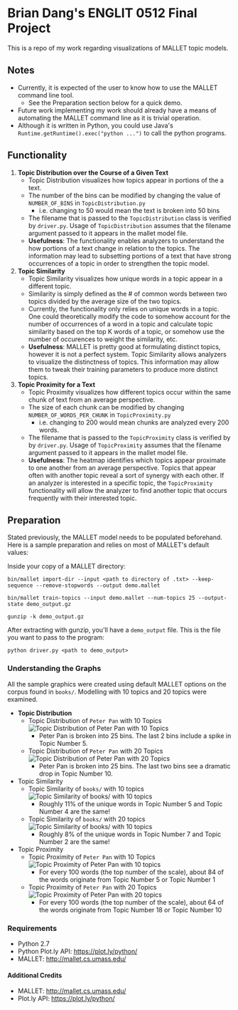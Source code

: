 # Brian Dang's ENGLIT 0512 Final Project
This is a repo of my work regarding visualizations of MALLET topic models.

## Notes
 - Currently, it is expected of the user to know how to use the MALLET command line tool.
    - See the Preparation section below for a quick demo.
 - Future work implementing my work should already have a means of automating the MALLET command line as it is trivial operation.
 - Although it is written in Python, you could use Java's ```Runtime.getRuntime().exec("python ...")``` to call the python programs.

## Functionality
 1. **Topic Distribution over the Course of a Given Text**
    - Topic Distribution visualizes how topics appear in portions of the a text.
    - The number of the bins can be modified by changing the value of ```NUMBER_OF_BINS``` in ```TopicDistribution.py```
        - i.e. changing to 50 would mean the text is broken into 50 bins
    - The filename that is passed to the ```TopicDistribution``` class is verified by ```driver.py```. Usage of ```TopicDistribution``` assumes that the filename argument passed to it appears in the mallet model file.
    - __Usefulness__: The functionality enables analyzers to understand the how portions of a text change in relation to the topics. The information may lead to subsetting portions of a text that have strong occurrences of a topic in order to strengthen the topic model.
 2. **Topic Similarity**
    - Topic Similarity visualizes how unique words in a topic appear in a different topic.
    - Similarity is simply defined as the # of common words between two topics divided by the average size of the two topics.
    - Currently, the functionality only relies on unique words in a topic. One could theoretically modify the code to somehow account for the number of occurrences of a word in a topic and calculate topic similarity based on the top K words of a topic, or somehow use the number of occurences to weight the similarity, etc.
    - __Usefulness__: MALLET is pretty good at formulating distinct topics, however it is not a perfect system. Topic Similarity allows analyzers to visualize the distinctness of topics. This information may allow them to tweak their training parameters to produce more distinct topics.
 3. **Topic Proximity for a Text**
    - Topic Proximity visualizes how different topics occur within the same chunk of text from an average perspective.
    - The size of each chunk can be modified by changing ```NUMBER_OF_WORDS_PER_CHUNK``` in ```TopicProximity.py```
        - i.e. changing to 200 would mean chunks are analyzed every 200 words.
    - The filename that is passed to the ```TopicProximity``` class is verified by by ```driver.py```. Usage of ```TopicProximity``` assumes that the filename argument passed to it appears in the mallet model file.
    - __Usefulness__: The heatmap identifies which topics appear proximate to one another from an average perspective. Topics that appear often with another topic reveal a sort of synergy with each other. If an analyzer is interested in a specific topic, the ```TopicProximity``` functionality will allow the analyzer to find another topic that occurs frequently with their interested topic.


## Preparation
Stated previously, the MALLET model needs to be populated beforehand.
Here is a sample preparation and relies on most of MALLET's default values:

Inside your copy of a MALLET directory:
```
bin/mallet import-dir --input <path to directory of .txt> --keep-sequence --remove-stopwords --output demo.mallet

bin/mallet train-topics --input demo.mallet --num-topics 25 --output-state demo_output.gz

gunzip -k demo_output.gz
```
After extracting with gunzip, you'll have a ```demo_output``` file. This is the file you want to pass to the program:

```python driver.py <path to demo_output>```

### Understanding the Graphs
All the sample graphics were created using default MALLET options on the corpus found in ```books/```. Modelling with 10 topics and 20 topics were examined.
 - **Topic Distribution**
    - Topic Distribution of ```Peter Pan``` with 10 Topics ![](sample_output/topic_distribution_peter_10_topics.png?raw=true "Topic Distribution of Peter Pan with 10 Topics")
        - Peter Pan is broken into 25 bins. The last 2 bins include a spike in Topic Number 5.
    - Topic Distribution of ```Peter Pan``` with 20 Topics
    ![](sample_output/topic_distribution_peter_20_topics.png?raw=true "Topic Distribution of Peter Pan with 20 Topics")
        - Peter Pan is broken into 25 bins. The last two bins see a dramatic drop in Topic Number 10.
 - Topic Similarity
    - Topic Similarity of ```books/``` with 10 topics
    ![](sample_output/topic_similarity_10_topics.png?raw=true "Topic Similarity of books/ with 10 topics")
        - Roughly 11% of the unique words in Topic Number 5 and Topic Number 4 are the same!
    - Topic Similarity of ```books/``` with 20 topics
    ![](sample_output/topic_similarity_20_topics.png?raw=true "Topic Similarity of books/ with 10 topics")
        - Roughly 8% of the unique words in Topic Number 7 and Topic Number 2 are the same!
 - Topic Proximity
    - Topic Proximity of ```Peter Pan``` with 10 Topics
    ![](sample_output/topic_proximity_peter_10_topics.png?raw=true "Topic Proximity of Peter Pan with 10 topics")
        - For every 100 words (the top number of the scale), about 84 of the words originate from Topic Number 5 or Topic Number 1
    - Topic Proximity of ```Peter Pan``` with 20 Topics
    ![](sample_output/topic_proximity_peter_20_topics.png?raw=true "Topic Proximity of Peter Pan with 20 topics")
        - For every 100 words (the top number of the scale), about 64 of the words originate from Topic Number 18 or Topic Number 10



### Requirements
 - Python 2.7
 - Python Plot.ly API: https://plot.ly/python/
 - MALLET: http://mallet.cs.umass.edu/

#### Additional Credits
 - MALLET: http://mallet.cs.umass.edu/
 - Plot.ly API: https://plot.ly/python/

